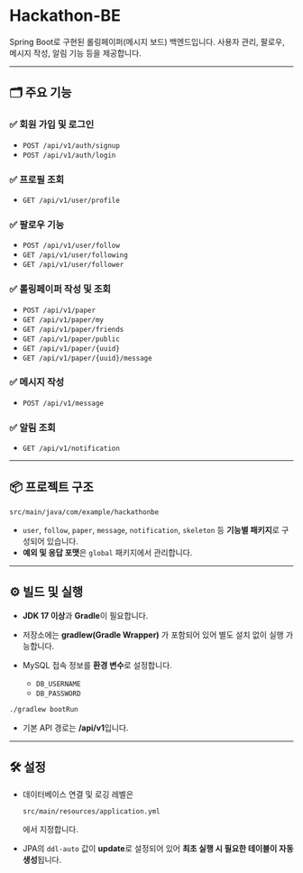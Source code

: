 # Hackathon-BE

Spring Boot로 구현된 롤링페이퍼(메시지 보드) 백엔드입니다.
사용자 관리, 팔로우, 메시지 작성, 알림 기능 등을 제공합니다.

---

## 🗂️ 주요 기능

### ✅ 회원 가입 및 로그인

* `POST /api/v1/auth/signup`
* `POST /api/v1/auth/login`

### ✅ 프로필 조회

* `GET /api/v1/user/profile`

### ✅ 팔로우 기능

* `POST /api/v1/user/follow`
* `GET /api/v1/user/following`
* `GET /api/v1/user/follower`

### ✅ 롤링페이퍼 작성 및 조회

* `POST /api/v1/paper`
* `GET /api/v1/paper/my`
* `GET /api/v1/paper/friends`
* `GET /api/v1/paper/public`
* `GET /api/v1/paper/{uuid}`
* `GET /api/v1/paper/{uuid}/message`

### ✅ 메시지 작성

* `POST /api/v1/message`

### ✅ 알림 조회

* `GET /api/v1/notification`

---

## 📦 프로젝트 구조

```
src/main/java/com/example/hackathonbe
```

* `user`, `follow`, `paper`, `message`, `notification`, `skeleton` 등 **기능별 패키지**로 구성되어 있습니다.
* **예외 및 응답 포맷**은 `global` 패키지에서 관리합니다.

---

## ⚙️ 빌드 및 실행

* **JDK 17 이상**과 **Gradle**이 필요합니다.
* 저장소에는 **gradlew(Gradle Wrapper)** 가 포함되어 있어 별도 설치 없이 실행 가능합니다.
* MySQL 접속 정보를 **환경 변수**로 설정합니다.

  * `DB_USERNAME`
  * `DB_PASSWORD`

```bash
./gradlew bootRun
```

* 기본 API 경로는 **/api/v1**입니다.

---

## 🛠️ 설정

* 데이터베이스 연결 및 로깅 레벨은

  ```
  src/main/resources/application.yml
  ```

  에서 지정합니다.

* JPA의 `ddl-auto` 값이 **update**로 설정되어 있어
  **최초 실행 시 필요한 테이블이 자동 생성**됩니다.
